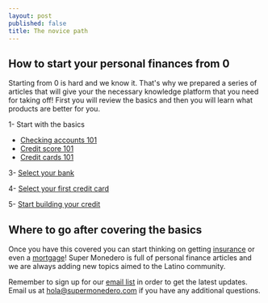 ```yaml
---
layout: post
published: false
title: The novice path
---
```

## How to start your personal finances from 0

Starting from 0 is hard and we know it. That's why we prepared a series of articles that will give your the necessary knowledge platform that you need for taking off! First you will review the basics and then you will learn what products are better for you. 


1- Start with the basics
- [Checking accounts 101](http://supermonedero.com/2017-01-26-2017-01-26-checking-account-101/)
- [Credit score 101](http://supermonedero.com/2017-01-26-credit-score-101/)
- [Credit cards 101](http://supermonedero.com/2017-01-26-credit-cards-101/)

3- [Select your bank](http://supermonedero.com/2017-02-03-best-banks-for-latinos/)

4- [Select your first credit card](http://supermonedero.com/2017-02-03-best-credit-cards-for-latinos/)

5- [Start building your credit](http://supermonedero.com/2017-03-29-how-to-build-credit/)

## Where to go after covering the basics

Once you have this covered you can start thinking on getting [insurance](http://supermonedero.com/2017-01-26-insurance-101/) or even a [mortgage](http://supermonedero.com/2017-01-26-mortgage-101/)! Super Monedero is full of personal finance articles and we are always adding new topics aimed to the Latino community. 

Remember to sign up for our [email list](http://eepurl.com/cylgnX) in order to get the latest updates. Email us at hola@supermonedero.com if you have any additional questions.
